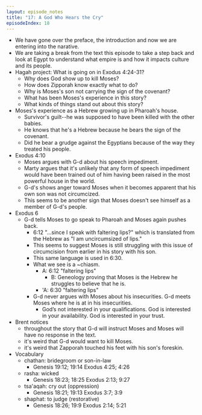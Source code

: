 ```yaml
---
layout: episode_notes
title: "17: A God Who Hears the Cry"
episodeIndex: 18
---
```

- We have gone over the preface, the introduction and now we are entering into the narative.
- We are taking a break from the text this episode to take a step back and look at Egypt to understand what empire is and how it impacts culture and its people.
- Hagah project: What is going on in Exodus 4:24-31?
  - Why does God show up to kill Moses?
  - How does Zipporah know exactly what to do?
  - Why is Moses's son not carrying the sign of the covenant?
  - What has been Moses's experience in this story?
  - What kinds of things stand out about this story?
- Moses's experience as a Hebrew growing up in Pharoah's house.
  - Survivor's guilt--he was supposed to have been killed with the other babies.
  - He knows that he's a Hebrew because he bears the sign of the covenant.
  - Did he bear a grudge against the Egyptians because of the way they treated his people.
- Exodus 4:10
  - Moses argues with G-d about his speech impediment.
  - Marty argues that it's unlikely that any form of speech impediment would have been trained out of him having been raised in the most powerful house in the world.
  - G-d's shows anger toward Moses when it becomes apparent that his own son was not circumcized.
  - This seems to be another sign that Moses doesn't see himself as a member of G-d's people.
- Exodus 6
  - G-d tells Moses to go speak to Pharoah and Moses again pushes back.
    - 6:12 "...since I speak with faltering lips?" which is translated from the Hebrew as "I am uncircumsized of lips."
    - This seems to suggest Moses is still struggling with this issue of circumcision from earlier in his story with his son.
    - This same language is used in 6:30.
    - What we see is a ~chiasm.
      - A: 6:12 "faltering lips"
        - B: Geneology proving that Moses is the Hebrew he struggles to believe that he is.
      - 'A: 6:30 "faltering lips"
    - G-d never argues with Moses about his insecurities. G-d meets Moses where he is at in his insecurities.
      - God’s not interested in your qualifications. God is interested in your availability. God is interested in your trust.
- Brent notices 
  - throughout the story that G-d will instruct Moses and Moses will have no response in the text.
  - it's weird that G-d would want to kill Moses.
  - it's weird that Zapporah touched his feet with his son's foreskin.
- Vocabulary
  - chathan: bridegroom or son-in-law
    - Genesis 19:12; 19:14 Exodus 4:25; 4:26
  - rasha: wicked
    - Genesis 18:23; 18:25 Exodus 2:13; 9:27
  - tsa'aqah: cry out (oppression)
    - Genesis 18:21; 19:13 Exodus 3:7; 3:9
  - shaphat: to judge (restorative)
    - Genesis 18:26; 19:9 Exodus 2:14; 5:21
